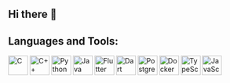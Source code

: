 ## Hi there 👋



## Languages and Tools:

<img src="https://img.icons8.com/color/48/000000/c-programming.png" alt="C" width="40" height="40"/>
<img src="https://img.icons8.com/color/48/000000/c-plus-plus-logo.png" alt="C++" width="40" height="40"/>
<img src="https://img.icons8.com/color/48/000000/python.png" alt="Python" width="40" height="40"/>
<img src="https://img.icons8.com/color/48/000000/java-coffee-cup-logo.png" alt="Java" width="40" height="40"/>
<img src="https://img.icons8.com/color/48/000000/flutter.png" alt="Flutter" width="40" height="40"/>
<img src="https://img.icons8.com/color/48/000000/dart.png" alt="Dart" width="40" height="40"/>
<img src="https://img.icons8.com/color/48/000000/postgreesql.png" alt="PostgreSQL" width="40" height="40"/>
<img src="https://img.icons8.com/color/48/000000/docker.png" alt="Docker" width="40" height="40"/>
<img src="https://img.icons8.com/color/48/000000/typescript.png" alt="TypeScript" width="40" height="40"/>
<img src="https://img.icons8.com/color/48/000000/javascript.png" alt="JavaScript" width="40" height="40"/>



